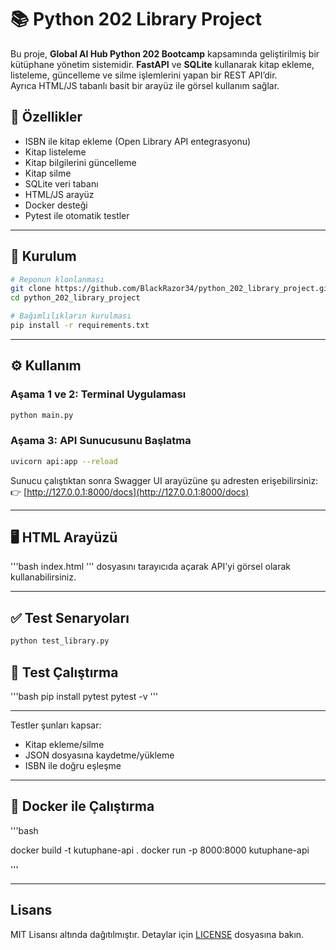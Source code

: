 # 📚 Python 202 Library Project

Bu proje, **Global AI Hub Python 202 Bootcamp** kapsamında geliştirilmiş bir kütüphane yönetim sistemidir.
**FastAPI** ve **SQLite** kullanarak kitap ekleme, listeleme, güncelleme ve silme işlemlerini yapan bir REST API’dir.  
Ayrıca HTML/JS tabanlı basit bir arayüz ile görsel kullanım sağlar. 

## 🚀 Özellikler

- ISBN ile kitap ekleme (Open Library API entegrasyonu)
- Kitap listeleme
- Kitap bilgilerini güncelleme
- Kitap silme
- SQLite veri tabanı
- HTML/JS arayüz
- Docker desteği
- Pytest ile otomatik testler

---

## 🚀 Kurulum

```bash
# Reponun klonlanması
git clone https://github.com/BlackRazor34/python_202_library_project.git
cd python_202_library_project

# Bağımlılıkların kurulması
pip install -r requirements.txt
```

---

## ⚙️ Kullanım

### Aşama 1 ve 2: Terminal Uygulaması

```bash
python main.py
```

### Aşama 3: API Sunucusunu Başlatma

```bash
uvicorn api:app --reload
```

Sunucu çalıştıktan sonra Swagger UI arayüzüne şu adresten erişebilirsiniz:  
👉 [http://127.0.0.1:8000/docs](http://127.0.0.1:8000/docs)

---

## 🖥 HTML Arayüzü

'''bash
index.html 
'''
dosyasını tarayıcıda açarak API’yi görsel olarak kullanabilirsiniz.

---

## ✅ Test Senaryoları

```bash
python test_library.py
```

## 🧪 Test Çalıştırma

'''bash
pip install pytest
pytest -v
'''

---

Testler şunları kapsar:
- Kitap ekleme/silme
- JSON dosyasına kaydetme/yükleme
- ISBN ile doğru eşleşme

---

## 🐳 Docker ile Çalıştırma

'''bash

docker build -t kutuphane-api .
docker run -p 8000:8000 kutuphane-api

'''

---


## Lisans  
MIT Lisansı altında dağıtılmıştır. Detaylar için [LICENSE](LICENSE) dosyasına bakın.


